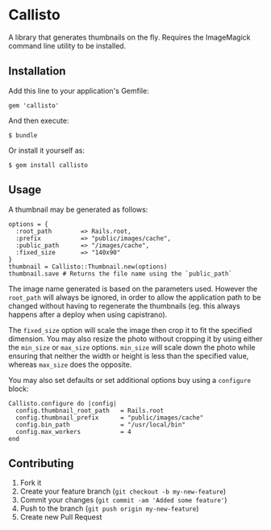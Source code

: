 # Callisto

A library that generates thumbnails on the fly. Requires the ImageMagick command line utility to be installed.

## Installation

Add this line to your application's Gemfile:

    gem 'callisto'

And then execute:

    $ bundle

Or install it yourself as:

    $ gem install callisto

## Usage

A thumbnail may be generated as follows:

    options = {
      :root_path        => Rails.root,
      :prefix           => "public/images/cache",
      :public_path      => "/images/cache",
      :fixed_size       => "140x90"
    }
    thumbnail = Callisto::Thumbnail.new(options)
    thumbnail.save # Returns the file name using the `public_path`

The image name generated is based on the parameters used. However the `root_path` will always be ignored, in order to allow the application path to be changed without having to regenerate the thumbnails (eg. this always happens after a deploy when using capistrano).

The `fixed_size` option will scale the image then crop it to fit the specified dimension.
You may also resize the photo without cropping it by using either the `min_size` or `max_size` options. `min_size` will scale down the photo while ensuring that neither the width or height is less than the specified value, whereas `max_size` does the opposite.

You may also set defaults or set additional options buy using a `configure` block:

    Callisto.configure do |config|
      config.thumbnail_root_path   = Rails.root
      config.thumbnail_prefix      = "public/images/cache"
      config.bin_path              = "/usr/local/bin"
      config.max_workers           = 4
    end

## Contributing

1. Fork it
2. Create your feature branch (`git checkout -b my-new-feature`)
3. Commit your changes (`git commit -am 'Added some feature'`)
4. Push to the branch (`git push origin my-new-feature`)
5. Create new Pull Request